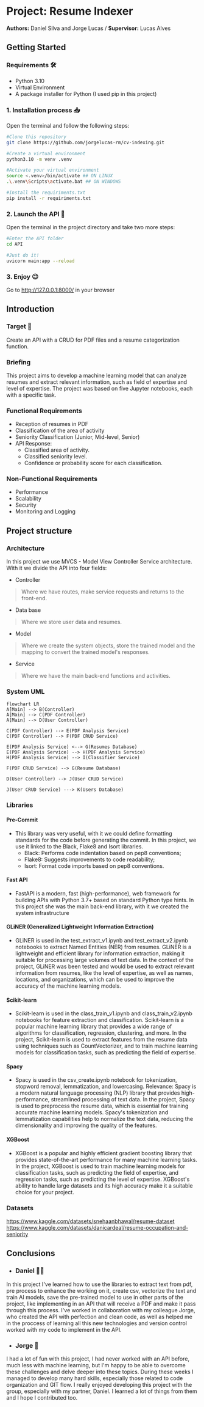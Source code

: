 # Project: Resume Indexer

 **Authors:** Daniel Silva and Jorge Lucas /
 **Supervisor:** Lucas Alves
 
## Getting Started

### Requirements :hammer_and_wrench:

- Python 3.10
- Virtual Environment
- A package installer for Python (I used pip in this project)

### 1. Installation process :inbox_tray:

Open the terminal and follow the following steps:

```bash
#Clone this repository
git clone https://github.com/jorgelucas-rm/cv-indexing.git

#Create a virtual environment
python3.10 -m venv .venv

#Activate your virtual environment
source <.venv>/bin/activate ## ON LINUX
.\.venv\Scripts\activate.bat ## ON WINDOWS

#Install the requiriments.txt
pip install -r requiriments.txt
```

### 2. Launch the API :rocket:

Open the terminal in the project directory and take two more steps:

```bash
#Enter the API folder
cd API

#Just do it!
uvicorn main:app --reload
```

### 3. Enjoy :wink:

 Go to http://127.0.0.1:8000/ in your browser
 
##  Introduction

### Target :dart:
Create an API with a CRUD for PDF files and a resume categorization function.

### Briefing
This project aims to develop a machine learning model that can analyze resumes and extract relevant information, such as field of expertise and level of expertise. The project was based on five Jupyter notebooks, each with a specific task.

### Functional Requirements 
- Reception of resumes in PDF
- Classification of the area of ​​activity
- Seniority Classification (Junior, Mid-level, Senior)
- API Response:
	- Classified area of ​​activity.
	- Classified seniority level.
	- Confidence or probability score for each classification.

### Non-Functional Requirements
- Performance
- Scalability
- Security
- Monitoring and Logging

## Project structure 

### Architecture
In this project we use MVCS - Model View Controller Service architecture. With it we divide the API into four fields:

- Controller
>Where we have routes, make service requests and returns to the front-end.

- Data base
>Where we store user data and resumes.

-  Model
>Where we create the system objects, store the trained model and the mapping to convert the trained model's responses.

- Service
>Where we have the main back-end functions and activities.

### System UML
```mermaid
flowchart LR
A[Main] --> B(Controller)
A[Main] --> C(PDF Controller)
A[Main] --> D(User Controller)

C(PDF Controller) --> E(PDF Analysis Service)
C(PDF Controller) --> F(PDF CRUD Service)

E(PDF Analysis Service) <--> G(Resumes Database)
E(PDF Analysis Service) --> H(PDF Analysis Service)
H(PDF Analysis Service) --> I(Classifier Service)

F(PDF CRUD Service) --> G(Resume Database)

D(User Controller) --> J(User CRUD Service)

J(User CRUD Service) ---> K(Users Database)
```

### Libraries

#### Pre-Commit

- This library was very useful, with it we could define formatting standards for the code before generating the commit. In this project, we use it linked to the Black, Flake8 and Isort libraries.
	- Black: Performs code indentation based on pep8 conventions;
	- Flake8: Suggests improvements to code readability;
	- Isort: Format code imports based on pep8 conventions.

#### Fast API
- FastAPI is a modern, fast (high-performance), web framework for building APIs with Python 3.7+ based on standard Python type hints. In this project she was the main back-end library, with it we created the system infrastructure

#### GLiNER (Generalized Lightweight Information Extraction)
- GLiNER is used in the test_extract_v1.ipynb and test_extract_v2.ipynb notebooks to extract Named Entities (NER) from resumes. GLiNER is a lightweight and efficient library for information extraction, making it suitable for processing large volumes of text data. In the context of the project, GLiNER was been tested and would be used to extract relevant information from resumes, like the level of expertise, as well as names, locations, and organizations, which can be used to improve the accuracy of the machine learning models.

#### Scikit-learn
- Scikit-learn is used in the class_train_v1.ipynb and class_train_v2.ipynb notebooks for feature extraction and classification. Scikit-learn is a popular machine learning library that provides a wide range of algorithms for classification, regression, clustering, and more. In the project, Scikit-learn is used to extract features from the resume data using techniques such as CountVectorizer, and to train machine learning models for classification tasks, such as predicting the field of expertise.

#### Spacy
- Spacy is used in the csv_create.ipynb notebook for tokenization, stopword removal, lemmatization, and lowercasing. Relevance: Spacy is a modern natural language processing (NLP) library that provides high-performance, streamlined processing of text data. In the project, Spacy is used to preprocess the resume data, which is essential for training accurate machine learning models. Spacy's tokenization and lemmatization capabilities help to normalize the text data, reducing the dimensionality and improving the quality of the features.

#### XGBoost
- XGBoost is a popular and highly efficient gradient boosting library that provides state-of-the-art performance for many machine learning tasks. In the project, XGBoost is used to train machine learning models for classification tasks, such as predicting the field of expertise, and regression tasks, such as predicting the level of expertise. XGBoost's ability to handle large datasets and its high accuracy make it a suitable choice for your project.

### Datasets

https://www.kaggle.com/datasets/snehaanbhawal/resume-dataset
https://www.kaggle.com/datasets/danicardeal/resume-occupation-and-seniority

## Conclusions

- ### Daniel :man_shrugging:
In this project I've learned how to use the libraries to extract text from pdf, pre process to enhance the working on it, create csv, vectorize the text and train AI models, save the pre-trained model to use in other parts of the project, like implementing in an API that will receive a PDF and make it pass through this process. I've worked in collaboration with my colleague Jorge, who created the API with perfection and clean code, as well as helped me in the proccess of learning all this new technologies and version control worked with my code to implement in the API.

- ### Jorge :cowboy_hat_face:
I had a lot of fun with this project, I had never worked with an API before, much less with machine learning, but I'm happy to be able to overcome these challenges and delve deeper into these topics. During these weeks I managed to develop many hard skills, especially those related to code organization and GIT flow.
I really enjoyed developing this project with the group, especially with my partner, Daniel. I learned a lot of things from them and I hope I contributed too.